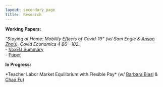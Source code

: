 ```yaml
---
layout: secondary_page
title:  Research
---
```

<style>
  .makespace {
     margin-top: 0cm;
     margin-bottom: 1cm;
  }
</style>

<strong> Working Papers: </strong>
<p>
<em>"Staying at Home: Mobility Effects of Covid-19" (w/ Sam Engle & <a href="https://sites.google.com/site/linshuoansonzhou/home">Anson Zhou</a>), Covid Economics 4 86--102.</em> <br />
- <a href="https://voxeu.org/article/staying-home-mobility-effects-covid-19">VoxEU Summary</a> <br />
- <a href="/research/Engle_Stromme_Zhou_COVID_WP.pdf">Paper</a> 
</p>
   

<strong> In Progress: </strong>
<div markdown="1">
*Teacher Labor Market Equilibrium with Flexible Pay* (w/ <a href="https://www.barbarabiasi.com/">Barbara Biasi</a> & <a href = "https://www.ssc.wisc.edu/~cfu/">Chao Fu</a>)
</div>